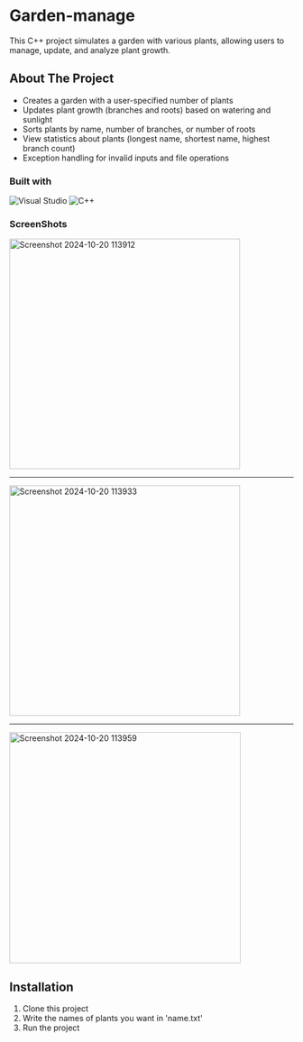 # Garden-manage

This C++ project simulates a garden with various plants, allowing users to manage, update, and analyze plant growth.




## About The Project
- Creates a garden with a user-specified number of plants
- Updates plant growth (branches and roots) based on watering and sunlight
- Sorts plants by name, number of branches, or number of roots
- View statistics about plants (longest name, shortest name, highest branch count)
- Exception handling for invalid inputs and file operations


### Built with
![Visual Studio](https://img.shields.io/badge/Visual%20Studio-5C2D91.svg?style=for-the-badge&logo=visual-studio&logoColor=white)  ![C++](https://img.shields.io/badge/c++-%2300599C.svg?style=for-the-badge&logo=c%2B%2B&logoColor=white)


### ScreenShots
<img width="409" alt="Screenshot 2024-10-20 113912" src="https://github.com/user-attachments/assets/5708a624-951c-4104-9b59-77128c7efb83">

----
<img width="409" alt="Screenshot 2024-10-20 113933" src="https://github.com/user-attachments/assets/2f06ca1b-055b-413d-831c-9d9f8f1a9134">

-----
<img width="410" alt="Screenshot 2024-10-20 113959" src="https://github.com/user-attachments/assets/af9f6a96-cffa-4636-a80a-51ca96155eb9">



## Installation
1. Clone this project
2. Write the names of plants you want in 'name.txt'
3. Run the project

